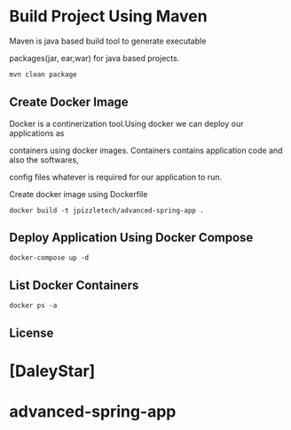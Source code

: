 # Build Project Using Maven

Maven is java based build tool to generate executable 

packages(jar, ear,war) for java based projects.

```bash
mvn clean package
```

## Create Docker Image
Docker is a continerization tool.Using docker we can deploy our applications as 

containers using docker images. Containers contains application code and also the softwares,

config files whatever is required for our application to run.

Create docker image using Dockerfile


```docker
docker build -t jpizzletech/advanced-spring-app .
```

## Deploy Application Using Docker Compose 

```docker-compose 
docker-compose up -d 
```

## List Docker Containers
```docker
docker ps -a
```
## License
[DaleyStar]
=======
# advanced-spring-app
```
